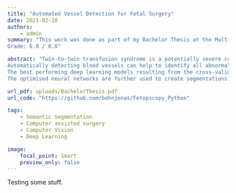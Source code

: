 ```yaml
---
title: "Automated Vessel Detection for Fetal Surgery"
date: 2021-02-18
authors:
    - admin
summary: "This work was done as part of my Bachelor Thesis at the Multi-Scale Robotics Lab at ETH Zurich, where I developed a deep learning model for automated vessel detection in fetoscopic videos.
Grade: 6.0 / 6.0"

abstract: "Twin-to-twin transfusion syndrome is a potentially severe condition in pregnancies, where twins share a single placenta. The most promising treatment is fetoscopic laser coagulation, where the clinician localises and ablates abnormal vessels to balance the blood flow between the twin fetuses again. The surgical procedure is particularly challenging due to poor visibility, challenging lighting conditions, a limited field of view of the fetoscopic camera and low overall image quality.
Automatically detecting blood vessels can help to identify all abnormalities, which facilitates the surgery. A solution using deep-learning models that creates binary segmentation is proposed. The binary segmentation can be recombined with the fetoscopic video frames to enhance the surgeons view on the placental blood vessels directly. As part of this thesis, a new dataset of 270 fetoscopic video frames is created of data acquired from a human placenta in an ex vivo setting. The video frames were annotated by an undergraduate student and used to evaluate 26 different state-of-the-art segmentation networks through cross-validation.
The best performing deep learning models resulting from the cross-validations are optimised and qualitatively evaluated on a test set. The obtained architectures can produce segmentations with a high similarity to the ground-truth annotations even outperforming the annotations of the undergraduate student in some cases.
The optimised neural networks are further used to create segmentations on video sequences, where different modalities to enhance the view on the placental blood vessel are implemented."

url_pdf: uploads/BachelorThesis.pdf
url_code: "https://github.com/bohnjonas/Fetopscopy_Python"

tags: 
    - Semantic Segmentation
    - Computer assisted surgery
    - Computer Vision
    - Deep Learning

image:
    focal_point: Smart
    preview_only: false
---
```


Testing some stuff.
